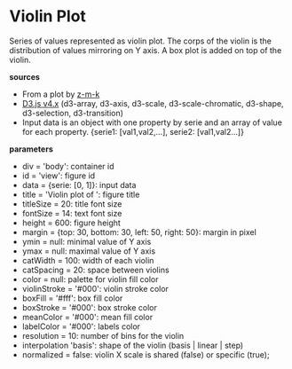 # Violin Plot
Series of values represented as violin plot. The corps of the violin is the distribution of values mirroring on Y axis. A box plot is added on top of the violin.

**sources**
* From a plot by [z-m-k](http://bl.ocks.org/z-m-k/5014368)
* [D3.js v4.x](https://github.com/d3/d3/blob/master/API.md) (d3-array, d3-axis, d3-scale, d3-scale-chromatic, d3-shape, d3-selection, d3-transition)
* Input data is an object with one property by serie and an array of value for each property. {serie1: [val1,val2,...], serie2: [val1,val2...]}

**parameters**
* div = 'body': container id
* id = 'view': figure id
* data = {serie: [0, 1]}: input data
* title = 'Violin plot of ': figure title
* titleSize = 20: title font size
* fontSize = 14: text font size
* height = 600: figure height
* margin = {top: 30, bottom: 30, left: 50, right: 50}: margin in pixel
* ymin = null: minimal value of Y axis
* ymax = null: maximal value of Y axis
* catWidth = 100: width of each violin
* catSpacing = 20: space between violins
* color = null: palette for violin fill color
* violinStroke = '#000': violin stroke color
* boxFill = '#fff': box fill color
* boxStroke = '#000': box stroke color
* meanColor = '#000': mean fill color
* labelColor = '#000': labels color
* resolution = 10: number of bins for the violin
* interpolation 'basis': shape of the violin (basis | linear | step)
* normalized = false: violin X scale is shared (false) or specific (true);

